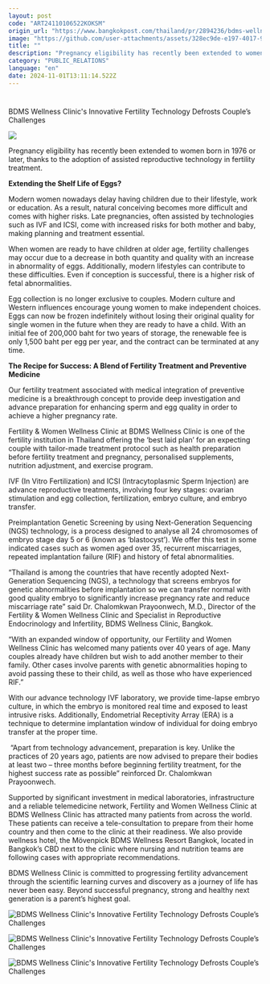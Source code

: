 ```yaml
---
layout: post
code: "ART24110106522KOKSM"
origin_url: "https://www.bangkokpost.com/thailand/pr/2894236/bdms-wellness-clinics-innovative-fertility-technology-defrosts-couples-challenges"
image: "https://github.com/user-attachments/assets/328ec9de-e197-4017-9aef-fc3a8b83e050"
title: ""
description: "Pregnancy eligibility has recently been extended to women born in 1976 or later, thanks to the adoption of  assisted reproductive technology  in fertility treatment."
category: "PUBLIC_RELATIONS"
language: "en"
date: 2024-11-01T13:11:14.522Z
---
```


# 

BDMS Wellness Clinic's Innovative Fertility Technology Defrosts Couple’s Challenges

![](https://github.com/user-attachments/assets/71aac684-7217-4c47-8b0d-12cd7b41bad6)

Pregnancy eligibility has recently been extended to women born in 1976 or later, thanks to the adoption of assisted reproductive technology in fertility treatment.  

**Extending the Shelf Life of Eggs?** 

Modern women nowadays delay having children due to their lifestyle, work or education. As a result, natural conceiving becomes more difficult and comes with higher risks. Late pregnancies, often assisted by technologies such as IVF and ICSI, come with increased risks for both mother and baby, making planning and treatment essential. 

When women are ready to have children at older age, fertility challenges may occur due to a decrease in both quantity and quality with an increase in abnormality of eggs. Additionally, modern lifestyles can contribute to these difficulties. Even if conception is successful, there is a higher risk of fetal abnormalities. 

Egg collection is no longer exclusive to couples. Modern culture and Western influences encourage young women to make independent choices. Eggs can now be frozen indefinitely without losing their original quality for single women in the future when they are ready to have a child. With an initial fee of 200,000 baht for two years of storage, the renewable fee is only 1,500 baht per egg per year, and the contract can be terminated at any time. 

**The Recipe for Success: A Blend of Fertility Treatment and Preventive Medicine** 

Our fertility treatment associated with medical integration of preventive medicine is a breakthrough concept to provide deep investigation and advance preparation for enhancing sperm and egg quality in order to achieve a higher pregnancy rate.  

Fertility & Women Wellness Clinic at BDMS Wellness Clinic is one of the fertility institution in Thailand offering the ‘best laid plan’ for an expecting couple with tailor-made treatment protocol such as health preparation before fertility treatment and pregnancy, personalised supplements, nutrition adjustment, and exercise program.  

IVF (In Vitro Fertilization) and ICSI (Intracytoplasmic Sperm Injection) are advance reproductive treatments, involving four key stages: ovarian stimulation and egg collection, fertilization, embryo culture, and embryo transfer. 

Preimplantation Genetic Screening by using Next-Generation Sequencing (NGS) technology, is a process designed to analyse all 24 chromosomes of embryo stage day 5 or 6 (known as ‘blastocyst’). We offer this test in some indicated cases such as women aged over 35, recurrent miscarriages, repeated implantation failure (RIF) and history of fetal abnormalities. 

“Thailand is among the countries that have recently adopted Next-Generation Sequencing (NGS), a technology that screens embryos for genetic abnormalities before implantation so we can transfer normal with good quality embryo to significantly increase pregnancy rate and reduce miscarriage rate” said Dr. Chalomkwan Prayoonwech, M.D., Director of the Fertility & Women Wellness Clinic and Specialist in Reproductive Endocrinology and Infertility, BDMS Wellness Clinic, Bangkok. 

“With an expanded window of opportunity, our Fertility and Women Wellness Clinic has welcomed many patients over 40 years of age. Many couples already have children but wish to add another member to their family. Other cases involve parents with genetic abnormalities hoping to avoid passing these to their child, as well as those who have experienced RIF.” 

With our advance technology IVF laboratory, we provide time-lapse embryo culture, in which the embryo is monitored real time and exposed to least intrusive risks. Additionally, Endometrial Receptivity Array (ERA) is a technique to determine implantation window of individual for doing embryo transfer at the proper time. 

 “Apart from technology advancement, preparation is key. Unlike the practices of 20 years ago, patients are now advised to prepare their bodies at least two – three months before beginning fertility treatment, for the highest success rate as possible” reinforced Dr. Chalomkwan Prayoonwech.  

Supported by significant investment in medical laboratories, infrastructure and a reliable telemedicine network, Fertility and Women Wellness Clinic at BDMS Wellness Clinic has attracted many patients from across the world. These patients can receive a tele-consultation to prepare from their home country and then come to the clinic at their readiness. We also provide wellness hotel, the Mövenpick BDMS Wellness Resort Bangkok, located in Bangkok’s CBD next to the clinic where nursing and nutrition teams are following cases with appropriate recommendations.  

BDMS Wellness Clinic is committed to progressing fertility advancement through the scientific learning curves and discovery as a journey of life has never been easy. Beyond successful pregnancy, strong and healthy next generation is a parent’s highest goal.  

![BDMS Wellness Clinic's Innovative Fertility Technology Defrosts Couple’s Challenges](https://github.com/user-attachments/assets/ab0511d8-42e8-4b53-8849-4ddf55da41eb)

![BDMS Wellness Clinic's Innovative Fertility Technology Defrosts Couple’s Challenges](https://static.bangkokpost.com/media/content/20241101/5329436.jpg)

![BDMS Wellness Clinic's Innovative Fertility Technology Defrosts Couple’s Challenges](https://static.bangkokpost.com/media/content/20241101/5329441.jpg)